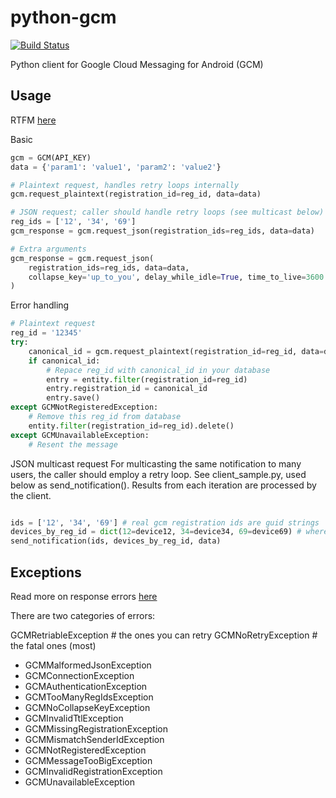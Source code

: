 python-gcm
======================
[![Build Status](https://secure.travis-ci.org/geeknam/python-gcm.png?branch=master)](http://travis-ci.org/geeknam/python-gcm)

Python client for Google Cloud Messaging for Android (GCM)

Usage
------------
RTFM [here](http://developer.android.com/guide/google/gcm/gcm.html)
        
Basic
```python
gcm = GCM(API_KEY)
data = {'param1': 'value1', 'param2': 'value2'}

# Plaintext request, handles retry loops internally
gcm.request_plaintext(registration_id=reg_id, data=data)

# JSON request; caller should handle retry loops (see multicast below)
reg_ids = ['12', '34', '69']
gcm_response = gcm.request_json(registration_ids=reg_ids, data=data)

# Extra arguments
gcm_response = gcm.request_json(
    registration_ids=reg_ids, data=data,
    collapse_key='up_to_you', delay_while_idle=True, time_to_live=3600
)
```

Error handling
```python
# Plaintext request
reg_id = '12345'
try:
    canonical_id = gcm.request_plaintext(registration_id=reg_id, data=data)
    if canonical_id:
        # Repace reg_id with canonical_id in your database
        entry = entity.filter(registration_id=reg_id)
        entry.registration_id = canonical_id
        entry.save()
except GCMNotRegisteredException:
    # Remove this reg_id from database
    entity.filter(registration_id=reg_id).delete()
except GCMUnavailableException:
    # Resent the message
```

JSON multicast request
For multicasting the same notification to many users, the caller should employ a retry loop.
See client_sample.py, used below as send_notification(). Results from each iteration are processed
by the client.

```python

ids = ['12', '34', '69'] # real gcm registration ids are guid strings
devices_by_reg_id = dict(12=device12, 34=device34, 69=device69) # where device<id> indicates some database record
send_notification(ids, devices_by_reg_id, data)


```

Exceptions
------------
Read more on response errors [here](http://developer.android.com/guide/google/gcm/gcm.html#success)

There are two categories of errors:

GCMRetriableException # the ones you can retry
GCMNoRetryException   # the fatal ones (most)

* GCMMalformedJsonException
* GCMConnectionException
* GCMAuthenticationException
* GCMTooManyRegIdsException
* GCMNoCollapseKeyException
* GCMInvalidTtlException
* GCMMissingRegistrationException
* GCMMismatchSenderIdException
* GCMNotRegisteredException
* GCMMessageTooBigException
* GCMInvalidRegistrationException
* GCMUnavailableException

